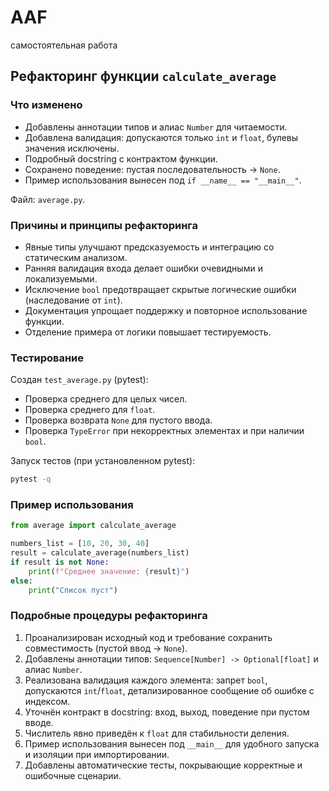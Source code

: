 # AAF
самостоятельная работа  

## Рефакторинг функции `calculate_average`

### Что изменено
- Добавлены аннотации типов и алиас `Number` для читаемости.
- Добавлена валидация: допускаются только `int` и `float`, булевы значения исключены.
- Подробный docstring с контрактом функции.
- Сохранено поведение: пустая последовательность → `None`.
- Пример использования вынесен под `if __name__ == "__main__"`.

Файл: `average.py`.

### Причины и принципы рефакторинга
- Явные типы улучшают предсказуемость и интеграцию со статическим анализом.
- Ранняя валидация входа делает ошибки очевидными и локализуемыми.
- Исключение `bool` предотвращает скрытые логические ошибки (наследование от `int`).
- Документация упрощает поддержку и повторное использование функции.
- Отделение примера от логики повышает тестируемость.

### Тестирование
Создан `test_average.py` (pytest):
- Проверка среднего для целых чисел.
- Проверка среднего для `float`.
- Проверка возврата `None` для пустого ввода.
- Проверка `TypeError` при некорректных элементах и при наличии `bool`.

Запуск тестов (при установленном pytest):
```bash
pytest -q
```

### Пример использования
```python
from average import calculate_average

numbers_list = [10, 20, 30, 40]
result = calculate_average(numbers_list)
if result is not None:
    print(f"Среднее значение: {result}")
else:
    print("Список пуст")
```

### Подробные процедуры рефакторинга
1. Проанализирован исходный код и требование сохранить совместимость (пустой ввод → `None`).
2. Добавлены аннотации типов: `Sequence[Number] -> Optional[float]` и алиас `Number`.
3. Реализована валидация каждого элемента: запрет `bool`, допускаются `int`/`float`, детализированное сообщение об ошибке с индексом.
4. Уточнён контракт в docstring: вход, выход, поведение при пустом вводе.
5. Числитель явно приведён к `float` для стабильности деления.
6. Пример использования вынесен под `__main__` для удобного запуска и изоляции при импортировании.
7. Добавлены автоматические тесты, покрывающие корректные и ошибочные сценарии.


